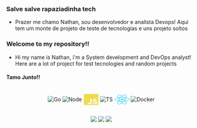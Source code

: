 ### Salve salve rapaziadinha tech

- Prazer me chamo Nathan, sou desenvolvedor e analista Devops! Aqui tem um monte de projeto de teste de tecnologias e uns projeto soltos

### Welcome to my repository!!

  - Hi my name is Nathan, i'm a System development and DevOps analyst! Here are a lot of project for test tecnologies and random projects

#### Tamo Junto!!
  
<div style="display: inline_block" align='center' ><br>
  
  <img  align="center" alt="Go     " height="30" width="40" src="https://cdn.jsdelivr.net/gh/devicons/devicon/icons/go/go-original.svg" />        
  <img align="center" alt="Node    " height="30" width="40" src="https://cdn.jsdelivr.net/gh/devicons/devicon/icons/nodejs/nodejs-original.svg" />        
  <img align="center" alt="JScript " height="30" width="40" src="https://raw.githubusercontent.com/devicons/devicon/master/icons/javascript/javascript-plain.svg">
  <img align="center" alt="TS      " height="30" width="40" src="https://cdn.jsdelivr.net/gh/devicons/devicon/icons/typescript/typescript-original.svg" />
  <img align="center" alt="React   " height="30" width="40" src="https://raw.githubusercontent.com/devicons/devicon/master/icons/react/react-original.svg">
  <img align="center" alt="Docker  " height="40" width="45" src="https://cdn.jsdelivr.net/gh/devicons/devicon/icons/docker/docker-original-wordmark.svg" />

          
  <!-- https://devicon.dev/ -->
</div>
  
  ##
  
<div align="center"> 
  <a href="www.linkedin.com/in/nathan-seixeiro" target="_blank"><img src="https://img.shields.io/badge/-LinkedIn-%230077B5?style=for-the-badge&logo=linkedin&logoColor=white" target="_blank"></a>
  <a href="https://t.me/nathanseixeiro" target="_blank"><img src="https://img.shields.io/badge/Telegram-2CA5E0?style=for-the-badge&logo=telegram&logoColor=white"></a>
  <a href="https://twitter.com/SeixeirodaDidis?t=ekR8wXlS9asyx5OLCe45Dg&s=08" target="_blank"><img src="https://img.shields.io/badge/Twitter-1DA1F2?style=for-the-badge&logo=twitter&logoColor=white"></a
</div>
